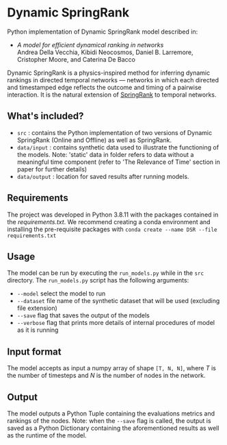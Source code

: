 # Dynamic SpringRank
Python implementation of Dynamic SpringRank  model described in:
-  *A model for efficient dynamical ranking in networks*  
    Andrea Della Vecchia, Kibidi Neocosmos, Daniel B. Larremore, Cristopher Moore, and Caterina De Bacco

Dynamic SpringRank is a physics-inspired method for inferring dynamic rankings in directed temporal networks —
networks in which each directed and timestamped edge reflects the outcome and timing of a pairwise
interaction. It is the natural extension of [SpringRank](https://arxiv.org/abs/1709.09002) to temporal networks. 

<!-- If you use this code, please cite [1] -->

## What's included?
- `src` : contains the Python implementation of two versions of Dynamic SpringRank (Online and Offline) as well as SpringRank.
- `data/input` : contains synthetic data used to illustrate the functioning of the models. Note: 'static' data in folder refers to data without a meaningful time component (refer to 'The Relevance of Time' section in paper for further details)
- `data/output` : location for saved results after running models.

## Requirements
The project was developed in Python 3.8.11 with the packages contained in the *requirements.txt*. We recommend creating a conda environment and installing the pre-requisite packages with `conda create --name DSR --file requirements.txt`

## Usage
The model can be run by executing the `run_models.py` while in the `src` directory. The `run_models.py` script has the following arguments:

- `--model` select the model to run
- `--dataset` file name of the synthetic dataset that will be used (excluding file extension)
- `--save` flag that saves the output of the models
- `--verbose` flag that prints more details of internal procedures of model as it is running

## Input format
The model accepts as input a numpy array of shape `[T, N, N]`, where *T* is the number of timesteps and *N* is the number of nodes in the network.

## Output
The model outputs a Python Tuple containing the evaluations metrics and rankings of the nodes. Note: when the `--save` flag is called, the output is saved as a Python Dictionary containing the aforementioned results as well as the runtime of the model. 